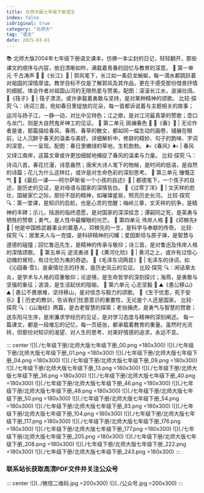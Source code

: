 ```yaml
---
title: 北师大版七年级下册语文
index: false
isOriginal: true
category: "北师大"
tag: "语文"
date: 2025-03-01
---
```


📚 北师大版2004年七年级下册语文课本，仿佛一本尘封的日记，轻轻翻开，那些课文的顺序与内容，依旧清晰如昨，满载着青春的回忆与教育的深意。
🌊 第一单元 千古涛声 🌊
📖《长江》📖 | 郭风笔下，长江如一条巨龙蜿蜒，每一滴水都跳跃着对祖国的深情厚谊。教学目标不仅是了解郭风及其作品，更在于感受那份借景抒情的细腻，体会作者对祖国山河的无限热爱与赞美。配图：滚滚长江水，波澜壮阔。
🛶《筏子》🛶 | 筏子漂流，或许承载着勇敢与坚持，是对某种精神的颂歌。
比较·探究 🔍：诗词三首，宛如春日里绽放的花朵，每一首都诉说着与主题相关的故事；运河与扬子江，一静一动，对比中见特色；江之歌，是对江河最真挚的赞歌；壶口与龙门，则是大自然鬼斧神工的见证。
🌸 第二单元 斑斓春色 🌸
🌱《春》🌱 | 无论作者是谁，那篇描绘春风、春雨、春草的散文，都如同一幅生动的画卷，铺展在眼前，让人沉醉于春天的温柔与美好。详细解析中，修辞的精妙、句子的韵味、字词的深意，一一呈现。配图：春日里嫩绿的草地，生机勃勃。
🌬️《春风》🌬️ | 春风又绿江南岸，这篇文章或许更加细腻地捕捉了春风的温柔与力量。
比较·探究 🔍：诗词八首，春花烂漫，诗意盎然；唐宋大诗人笔下的物候，是时间的低语，是自然的诗篇；花儿为什么这样红，或许是对生命色彩的深刻思考。
💪 第三单元 慷慨正气 💪
📝《最后一课——阿尔萨斯省一个小孩的自述》📝 | 都德笔下，一个孩子的自述，是历史的见证，是对母语与国家的深情告白。
🎋《过零丁洋》🎋 | 文天祥的悲壮，国破家亡之际，那份不屈的精神，如璀璨星辰，照亮历史长河。
比较·探究 🔍：第一堂课，是知识的启航，也是心灵的觉醒；梅岭三章，文天祥的抗争，是精神的丰碑；示儿，陆游的临终遗愿，是对国家的深深挂念；谭嗣同之死，是英勇与牺牲的赞歌；勇气，是人性中最耀眼的光芒。
🌟 第四单元 伟岸人格 🌟
🔬《邓稼先》🔬 | 他是中国核武器事业的奠基人，邓稼先的一生，是科学与奉献的传奇。
比较·探究 🔍：居里夫人与一克镭，是科研精神的闪耀；爱因斯坦与原子弹，是智慧与道德的碰撞；回忆鲁迅先生，是精神的传承与敬仰；诗三首，是对鲁迅及伟岸人格的深情颂歌。
🌊 第五单元 逆流勇进 🌊
🌊《黄河化险》🌊 | 黄河之上，或许有过惊心动魄的冒险，有过化险为夷的奇迹。
🎤《毛泽东词两首》🎤 | 毛泽东的诗词，如《沁园春·雪》，是豪情壮志的抒发，是历史风云的见证。
比较·探究 🔍：闲话章太炎，是学术与人格的双重敬仰；论逆境，是生命哲学的深刻探讨；海燕，是勇敢与坚强的象征；波浪，是生活起伏的隐喻。
💪 第六单元 心志坚毅 💪
⛰️《愚公移山》⛰️ | 愚公不畏艰难，坚持移山，是对信念与毅力的颂歌。
📜《生于忧患，死于安乐》📜 | 历史的教训，告诉我们忧患意识的重要性，无论是个人还是国家。
比较·探究 🔍：《山海经》两篇，是古老智慧的探索；老翁捕虎，是勇气与智慧的赞歌；送东阳马生序，是宋濂求学经历的见证，是对学习态度与精神的深刻阐述。
每一篇课文，都是一段难忘的记忆，每一页纸张，都承载着教育的重量。虽然时光流转，但那份对知识的渴望、对人生的思考、对美好情感的追求，永远不变。

::: center
![](./七年级下册/北师大版七年级下册_00.png =180x300)
![](./七年级下册/北师大版七年级下册_01.png =180x300)
![](./七年级下册/北师大版七年级下册_04.png =180x300)
![](./七年级下册/北师大版七年级下册_09.png =180x300)
![](./七年级下册/北师大版七年级下册_13.png =180x300)
![](./七年级下册/北师大版七年级下册_36.png =180x300)
![](./七年级下册/北师大版七年级下册_40.png =180x300)
![](./七年级下册/北师大版七年级下册_46.png =180x300)
![](./七年级下册/北师大版七年级下册_48.png =180x300)
![](./七年级下册/北师大版七年级下册_50.png =180x300)
![](./七年级下册/北师大版七年级下册_54.png =180x300)
![](./七年级下册/北师大版七年级下册_83.png =180x300)
![](./七年级下册/北师大版七年级下册_104.png =180x300)
![](./七年级下册/北师大版七年级下册_117.png =180x300)
![](./七年级下册/北师大版七年级下册_176.png =180x300)
![](./七年级下册/北师大版七年级下册_177.png =180x300)
![](./七年级下册/北师大版七年级下册_205.png =180x300)
![](./七年级下册/北师大版七年级下册_208.png =180x300)
![](./七年级下册/北师大版七年级下册_222.png =180x300)
![](./七年级下册/北师大版七年级下册_243.png =180x300)
:::

### 联系站长获取高清PDF文件并关注公众号
::: center
![](../微信二维码.jpg =200x300)
![](../公众号.jpg =200x300)
:::


